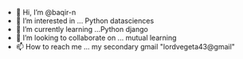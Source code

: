 - 👋 Hi, I’m @baqir-n
- 👀 I’m interested in ... Python datasciences
- 🌱 I’m currently learning ...Python django
- 💞️ I’m looking to collaborate on ... mutual learning
- 📫 How to reach me ... my secondary gmail "lordvegeta43@gmail"

<!---
baqir-n/baqir-n is a ✨ special ✨ repository because its `README.md` (this file) appears on your GitHub profile.
You can click the Preview link to take a look at your changes.
--->
